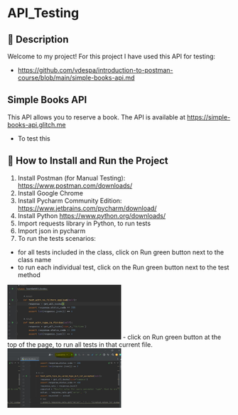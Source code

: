 # API_Testing

## 🔶 Description
Welcome to my project! For this project I have used this API for testing:
- https://github.com/vdespa/introduction-to-postman-course/blob/main/simple-books-api.md

## Simple Books API
This API allows you to reserve a book.
The API is available at https://simple-books-api.glitch.me

* To test this

## 🔶 How to Install and Run the Project

1.  Install Postman (for Manual Testing): https://www.postman.com/downloads/
2. Install Google Chrome
3. Install Pycharm Community Edition: https://www.jetbrains.com/pycharm/download/
4. Install Python https://www.python.org/downloads/
5. Import  requests library in Python, to run tests 
6. Import json in pycharm
7. To run the tests scenarios:
- for all tests included in the class, click on Run green button next to the class name
- to run each individual test, click on the Run green button next to the test method
<img src="https://github.com/AlinaTr/API_Testing-Framework/blob/main/Capture.JPG" width="256"/>
- click on  Run green button at the top of the page, to run all tests in that current file. 
<img src="https://github.com/AlinaTr/API_Testing-Framework/blob/main/Capture2.JPG" width="256"/>